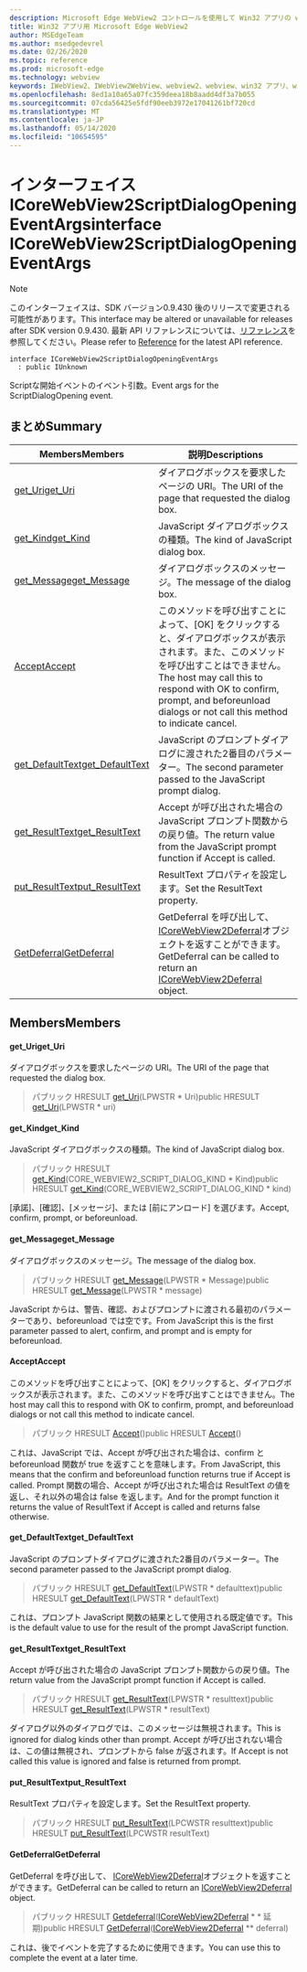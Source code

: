 ```yaml
---
description: Microsoft Edge WebView2 コントロールを使用して Win32 アプリの web コンテンツをホストする
title: Win32 アプリ用 Microsoft Edge WebView2
author: MSEdgeTeam
ms.author: msedgedevrel
ms.date: 02/26/2020
ms.topic: reference
ms.prod: microsoft-edge
ms.technology: webview
keywords: IWebView2、IWebView2WebView、webview2、webview、win32 アプリ、win32、edge、ICoreWebView2、ICoreWebView2Host、browser control、edge html
ms.openlocfilehash: 8ed1a10a65a07fc359deea18b8aadd4df3a7b055
ms.sourcegitcommit: 07cda56425e5fdf90eeb3972e17041261bf720cd
ms.translationtype: MT
ms.contentlocale: ja-JP
ms.lasthandoff: 05/14/2020
ms.locfileid: "10654595"
---
```

# <span data-ttu-id="8a08a-104">インターフェイス ICoreWebView2ScriptDialogOpeningEventArgs</span><span class="sxs-lookup"><span data-stu-id="8a08a-104">interface ICoreWebView2ScriptDialogOpeningEventArgs</span></span> 

> [!NOTE]
> <span data-ttu-id="8a08a-105">このインターフェイスは、SDK バージョン0.9.430 後のリリースで変更される可能性があります。</span><span class="sxs-lookup"><span data-stu-id="8a08a-105">This interface may be altered or unavailable for releases after SDK version 0.9.430.</span></span> <span data-ttu-id="8a08a-106">最新 API リファレンスについては、[リファレンス](../../../webview2-api-reference.md)を参照してください。</span><span class="sxs-lookup"><span data-stu-id="8a08a-106">Please refer to [Reference](../../../webview2-api-reference.md) for the latest API reference.</span></span>

```
interface ICoreWebView2ScriptDialogOpeningEventArgs
  : public IUnknown
```

<span data-ttu-id="8a08a-107">Scriptな開始イベントのイベント引数。</span><span class="sxs-lookup"><span data-stu-id="8a08a-107">Event args for the ScriptDialogOpening event.</span></span>

## <span data-ttu-id="8a08a-108">まとめ</span><span class="sxs-lookup"><span data-stu-id="8a08a-108">Summary</span></span>

 <span data-ttu-id="8a08a-109">Members</span><span class="sxs-lookup"><span data-stu-id="8a08a-109">Members</span></span>                        | <span data-ttu-id="8a08a-110">説明</span><span class="sxs-lookup"><span data-stu-id="8a08a-110">Descriptions</span></span>
--------------------------------|---------------------------------------------
[<span data-ttu-id="8a08a-111">get_Uri</span><span class="sxs-lookup"><span data-stu-id="8a08a-111">get_Uri</span></span>](#get_uri) | <span data-ttu-id="8a08a-112">ダイアログボックスを要求したページの URI。</span><span class="sxs-lookup"><span data-stu-id="8a08a-112">The URI of the page that requested the dialog box.</span></span>
[<span data-ttu-id="8a08a-113">get_Kind</span><span class="sxs-lookup"><span data-stu-id="8a08a-113">get_Kind</span></span>](#get_kind) | <span data-ttu-id="8a08a-114">JavaScript ダイアログボックスの種類。</span><span class="sxs-lookup"><span data-stu-id="8a08a-114">The kind of JavaScript dialog box.</span></span>
[<span data-ttu-id="8a08a-115">get_Message</span><span class="sxs-lookup"><span data-stu-id="8a08a-115">get_Message</span></span>](#get_message) | <span data-ttu-id="8a08a-116">ダイアログボックスのメッセージ。</span><span class="sxs-lookup"><span data-stu-id="8a08a-116">The message of the dialog box.</span></span>
[<span data-ttu-id="8a08a-117">Accept</span><span class="sxs-lookup"><span data-stu-id="8a08a-117">Accept</span></span>](#accept) | <span data-ttu-id="8a08a-118">このメソッドを呼び出すことによって、[OK] をクリックすると、ダイアログボックスが表示されます。また、このメソッドを呼び出すことはできません。</span><span class="sxs-lookup"><span data-stu-id="8a08a-118">The host may call this to respond with OK to confirm, prompt, and beforeunload dialogs or not call this method to indicate cancel.</span></span>
[<span data-ttu-id="8a08a-119">get_DefaultText</span><span class="sxs-lookup"><span data-stu-id="8a08a-119">get_DefaultText</span></span>](#get_defaulttext) | <span data-ttu-id="8a08a-120">JavaScript のプロンプトダイアログに渡された2番目のパラメーター。</span><span class="sxs-lookup"><span data-stu-id="8a08a-120">The second parameter passed to the JavaScript prompt dialog.</span></span>
[<span data-ttu-id="8a08a-121">get_ResultText</span><span class="sxs-lookup"><span data-stu-id="8a08a-121">get_ResultText</span></span>](#get_resulttext) | <span data-ttu-id="8a08a-122">Accept が呼び出された場合の JavaScript プロンプト関数からの戻り値。</span><span class="sxs-lookup"><span data-stu-id="8a08a-122">The return value from the JavaScript prompt function if Accept is called.</span></span>
[<span data-ttu-id="8a08a-123">put_ResultText</span><span class="sxs-lookup"><span data-stu-id="8a08a-123">put_ResultText</span></span>](#put_resulttext) | <span data-ttu-id="8a08a-124">ResultText プロパティを設定します。</span><span class="sxs-lookup"><span data-stu-id="8a08a-124">Set the ResultText property.</span></span>
[<span data-ttu-id="8a08a-125">GetDeferral</span><span class="sxs-lookup"><span data-stu-id="8a08a-125">GetDeferral</span></span>](#getdeferral) | <span data-ttu-id="8a08a-126">GetDeferral を呼び出して、 [ICoreWebView2Deferral](ICoreWebView2Deferral.md)オブジェクトを返すことができます。</span><span class="sxs-lookup"><span data-stu-id="8a08a-126">GetDeferral can be called to return an [ICoreWebView2Deferral](ICoreWebView2Deferral.md) object.</span></span>

## <span data-ttu-id="8a08a-127">Members</span><span class="sxs-lookup"><span data-stu-id="8a08a-127">Members</span></span>

#### <span data-ttu-id="8a08a-128">get_Uri</span><span class="sxs-lookup"><span data-stu-id="8a08a-128">get_Uri</span></span> 

<span data-ttu-id="8a08a-129">ダイアログボックスを要求したページの URI。</span><span class="sxs-lookup"><span data-stu-id="8a08a-129">The URI of the page that requested the dialog box.</span></span>

> <span data-ttu-id="8a08a-130">パブリック HRESULT [get_Uri](#get_uri)(LPWSTR \* Uri)</span><span class="sxs-lookup"><span data-stu-id="8a08a-130">public HRESULT [get_Uri](#get_uri)(LPWSTR \* uri)</span></span>

#### <span data-ttu-id="8a08a-131">get_Kind</span><span class="sxs-lookup"><span data-stu-id="8a08a-131">get_Kind</span></span> 

<span data-ttu-id="8a08a-132">JavaScript ダイアログボックスの種類。</span><span class="sxs-lookup"><span data-stu-id="8a08a-132">The kind of JavaScript dialog box.</span></span>

> <span data-ttu-id="8a08a-133">パブリック HRESULT [get_Kind](#get_kind)(CORE_WEBVIEW2_SCRIPT_DIALOG_KIND \* Kind)</span><span class="sxs-lookup"><span data-stu-id="8a08a-133">public HRESULT [get_Kind](#get_kind)(CORE_WEBVIEW2_SCRIPT_DIALOG_KIND \* kind)</span></span>

<span data-ttu-id="8a08a-134">[承諾]、[確認]、[メッセージ]、または [前にアンロード] を選びます。</span><span class="sxs-lookup"><span data-stu-id="8a08a-134">Accept, confirm, prompt, or beforeunload.</span></span>

#### <span data-ttu-id="8a08a-135">get_Message</span><span class="sxs-lookup"><span data-stu-id="8a08a-135">get_Message</span></span> 

<span data-ttu-id="8a08a-136">ダイアログボックスのメッセージ。</span><span class="sxs-lookup"><span data-stu-id="8a08a-136">The message of the dialog box.</span></span>

> <span data-ttu-id="8a08a-137">パブリック HRESULT [get_Message](#get_message)(LPWSTR \* Message)</span><span class="sxs-lookup"><span data-stu-id="8a08a-137">public HRESULT [get_Message](#get_message)(LPWSTR \* message)</span></span>

<span data-ttu-id="8a08a-138">JavaScript からは、警告、確認、およびプロンプトに渡される最初のパラメーターであり、beforeunload では空です。</span><span class="sxs-lookup"><span data-stu-id="8a08a-138">From JavaScript this is the first parameter passed to alert, confirm, and prompt and is empty for beforeunload.</span></span>

#### <span data-ttu-id="8a08a-139">Accept</span><span class="sxs-lookup"><span data-stu-id="8a08a-139">Accept</span></span> 

<span data-ttu-id="8a08a-140">このメソッドを呼び出すことによって、[OK] をクリックすると、ダイアログボックスが表示されます。また、このメソッドを呼び出すことはできません。</span><span class="sxs-lookup"><span data-stu-id="8a08a-140">The host may call this to respond with OK to confirm, prompt, and beforeunload dialogs or not call this method to indicate cancel.</span></span>

> <span data-ttu-id="8a08a-141">パブリック HRESULT [Accept](#accept)()</span><span class="sxs-lookup"><span data-stu-id="8a08a-141">public HRESULT [Accept](#accept)()</span></span>

<span data-ttu-id="8a08a-142">これは、JavaScript では、Accept が呼び出された場合は、confirm と beforeunload 関数が true を返すことを意味します。</span><span class="sxs-lookup"><span data-stu-id="8a08a-142">From JavaScript, this means that the confirm and beforeunload function returns true if Accept is called.</span></span> <span data-ttu-id="8a08a-143">Prompt 関数の場合、Accept が呼び出された場合は ResultText の値を返し、それ以外の場合は false を返します。</span><span class="sxs-lookup"><span data-stu-id="8a08a-143">And for the prompt function it returns the value of ResultText if Accept is called and returns false otherwise.</span></span>

#### <span data-ttu-id="8a08a-144">get_DefaultText</span><span class="sxs-lookup"><span data-stu-id="8a08a-144">get_DefaultText</span></span> 

<span data-ttu-id="8a08a-145">JavaScript のプロンプトダイアログに渡された2番目のパラメーター。</span><span class="sxs-lookup"><span data-stu-id="8a08a-145">The second parameter passed to the JavaScript prompt dialog.</span></span>

> <span data-ttu-id="8a08a-146">パブリック HRESULT [get_DefaultText](#get_defaulttext)(LPWSTR \* defaulttext)</span><span class="sxs-lookup"><span data-stu-id="8a08a-146">public HRESULT [get_DefaultText](#get_defaulttext)(LPWSTR \* defaultText)</span></span>

<span data-ttu-id="8a08a-147">これは、プロンプト JavaScript 関数の結果として使用される既定値です。</span><span class="sxs-lookup"><span data-stu-id="8a08a-147">This is the default value to use for the result of the prompt JavaScript function.</span></span>

#### <span data-ttu-id="8a08a-148">get_ResultText</span><span class="sxs-lookup"><span data-stu-id="8a08a-148">get_ResultText</span></span> 

<span data-ttu-id="8a08a-149">Accept が呼び出された場合の JavaScript プロンプト関数からの戻り値。</span><span class="sxs-lookup"><span data-stu-id="8a08a-149">The return value from the JavaScript prompt function if Accept is called.</span></span>

> <span data-ttu-id="8a08a-150">パブリック HRESULT [get_ResultText](#get_resulttext)(LPWSTR \* resulttext)</span><span class="sxs-lookup"><span data-stu-id="8a08a-150">public HRESULT [get_ResultText](#get_resulttext)(LPWSTR \* resultText)</span></span>

<span data-ttu-id="8a08a-151">ダイアログ以外のダイアログでは、このメッセージは無視されます。</span><span class="sxs-lookup"><span data-stu-id="8a08a-151">This is ignored for dialog kinds other than prompt.</span></span> <span data-ttu-id="8a08a-152">Accept が呼び出されない場合は、この値は無視され、プロンプトから false が返されます。</span><span class="sxs-lookup"><span data-stu-id="8a08a-152">If Accept is not called this value is ignored and false is returned from prompt.</span></span>

#### <span data-ttu-id="8a08a-153">put_ResultText</span><span class="sxs-lookup"><span data-stu-id="8a08a-153">put_ResultText</span></span> 

<span data-ttu-id="8a08a-154">ResultText プロパティを設定します。</span><span class="sxs-lookup"><span data-stu-id="8a08a-154">Set the ResultText property.</span></span>

> <span data-ttu-id="8a08a-155">パブリック HRESULT [put_ResultText](#put_resulttext)(LPCWSTR resulttext)</span><span class="sxs-lookup"><span data-stu-id="8a08a-155">public HRESULT [put_ResultText](#put_resulttext)(LPCWSTR resultText)</span></span>

#### <span data-ttu-id="8a08a-156">GetDeferral</span><span class="sxs-lookup"><span data-stu-id="8a08a-156">GetDeferral</span></span> 

<span data-ttu-id="8a08a-157">GetDeferral を呼び出して、 [ICoreWebView2Deferral](ICoreWebView2Deferral.md)オブジェクトを返すことができます。</span><span class="sxs-lookup"><span data-stu-id="8a08a-157">GetDeferral can be called to return an [ICoreWebView2Deferral](ICoreWebView2Deferral.md) object.</span></span>

> <span data-ttu-id="8a08a-158">パブリック HRESULT [Getdeferral](#getdeferral)([ICoreWebView2Deferral](ICoreWebView2Deferral.md) \* \* 延期)</span><span class="sxs-lookup"><span data-stu-id="8a08a-158">public HRESULT [GetDeferral](#getdeferral)([ICoreWebView2Deferral](ICoreWebView2Deferral.md) \*\* deferral)</span></span>

<span data-ttu-id="8a08a-159">これは、後でイベントを完了するために使用できます。</span><span class="sxs-lookup"><span data-stu-id="8a08a-159">You can use this to complete the event at a later time.</span></span>


